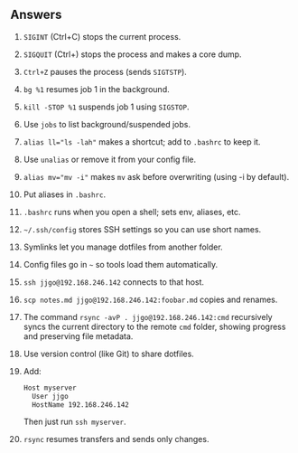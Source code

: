 ## Answers

1. `SIGINT` (Ctrl+C) stops the current process.
2. `SIGQUIT` (Ctrl+\) stops the process and makes a core dump.
3. `Ctrl+Z` pauses the process (sends `SIGTSTP`).
4. `bg %1` resumes job 1 in the background.
5. `kill -STOP %1` suspends job 1 using `SIGSTOP`.
6. Use `jobs` to list background/suspended jobs.
7. `alias ll="ls -lah"` makes a shortcut; add to `.bashrc` to keep it.
8. Use `unalias` or remove it from your config file.
9. `alias mv="mv -i"` makes `mv` ask before overwriting (using -i by default).
10. Put aliases in `.bashrc`.
11. `.bashrc` runs when you open a shell; sets env, aliases, etc.
12. `~/.ssh/config` stores SSH settings so you can use short names.
13. Symlinks let you manage dotfiles from another folder.
14. Config files go in `~` so tools load them automatically.
15. `ssh jjgo@192.168.246.142` connects to that host.
16. `scp notes.md jjgo@192.168.246.142:foobar.md` copies and renames.
17. The command `rsync -avP . jjgo@192.168.246.142:cmd` recursively syncs the current directory to the remote `cmd` folder, showing progress and preserving file metadata.
18. Use version control (like Git) to share dotfiles.
19. Add:

    ```bash
    Host myserver
      User jjgo
      HostName 192.168.246.142
    ```

    Then just run `ssh myserver`.

20. `rsync` resumes transfers and sends only changes.
